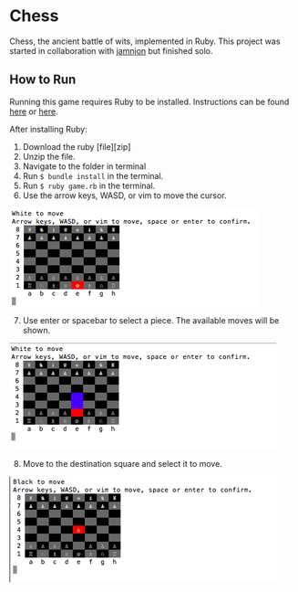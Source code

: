 # Chess

Chess, the ancient battle of wits, implemented in Ruby. This project was started in collaboration with [jamnjon][jamnjon] but finished solo.

[jamnjon]: https://github.com/jamnjon

## How to Run

Running this game requires Ruby to be installed. Instructions can be found [here][ruby1] or [here][ruby2].

[ruby1]: http://installrails.com/
[ruby2]: https://www.ruby-lang.org/en/documentation/installation/

After installing Ruby:

1. Download the ruby [file][zip]
2. Unzip the file.
3. Navigate to the folder in terminal
4. Run `$ bundle install` in the terminal.
5. Run `$ ruby game.rb` in the terminal.
6. Use the arrow keys, WASD, or vim to move the cursor.

![screenshot1](https://github.com/SpruceWillis/chess/blob/master/screenshots/chess1.png)

7. Use enter or spacebar to select a piece. The available moves will be shown.

![screenshot2](https://github.com/SpruceWillis/chess/blob/master/screenshots/chess2.png)

8. Move to the destination square and select it to move.

![screenshot3](https://github.com/SpruceWillis/chess/blob/master/screenshots/chess3.png)
